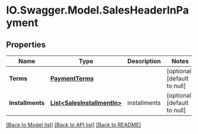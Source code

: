 # IO.Swagger.Model.SalesHeaderInPayment
## Properties

Name | Type | Description | Notes
------------ | ------------- | ------------- | -------------
**Terms** | [**PaymentTerms**](PaymentTerms.md) |  | [optional] [default to null]
**Installments** | [**List&lt;SalesInstallmentIn&gt;**](SalesInstallmentIn.md) | installments | [optional] [default to null]

[[Back to Model list]](../README.md#documentation-for-models) [[Back to API list]](../README.md#documentation-for-api-endpoints) [[Back to README]](../README.md)

